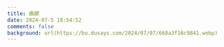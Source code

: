 ```yaml
---
title: 画廊
date: 2024-07-5 18:54:52
comments: false
background: url(https://bu.dusays.com/2024/07/07/668a3f16c9841.webp)
---
```


